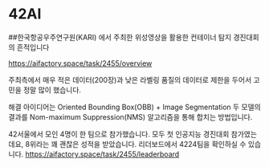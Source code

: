 # 42AI

##한국항공우주연구원(KARI) 에서 주최한 위성영상을 활용한 컨테이너 탐지 경진대회의 흔적입니다

https://aifactory.space/task/2455/overview

주최측에서 매우 적은 데이터(200장)과 낮은 라벨링 품질의 데이터로 제한을 두어서 고민을 정말 많이 했습니다.

해결 아이디어는 
Oriented Bounding Box(OBB) + Image Segmentation 
두 모델의 결과를 Nom-maximum Suppression(NMS) 알고리즘을 통해 합치는 방법입니다.

42서울에서 모인 4명이 한 팀으로 참가했습니다.
모두 첫 인공지능 경진대회 참가였는데요, 8위라는 꽤 괜찮은 성적을 받았습니다.
리더보드에서 4224팀을 확인하실 수 있습니다.
https://aifactory.space/task/2455/leaderboard
